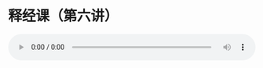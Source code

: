 # 释经课（第六讲）

<audio style="width: 100%;" preload="false" controls controlslist="nodownload"><source src="//cdn.wechat.edu.pl/audio/mp3/old/17790.mp3" type="audio/mpeg">Your browser does not support the audio element.</audio>


